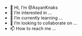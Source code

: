 - 👋 Hi, I’m @AsyanKnaks
- 👀 I’m interested in ...
- 🌱 I’m currently learning ...
- 💞️ I’m looking to collaborate on ...
- 📫 How to reach me ...

<!---
AsyanKnaks/AsyanKnaks is a ✨ special ✨ repository because its `README.md` (this file) appears on your GitHub profile.
You can click the Preview link to take a look at your changes.
--->
